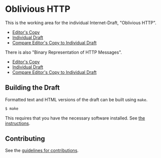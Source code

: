 # Oblivious HTTP

This is the working area for the individual Internet-Draft, "Oblivious HTTP".

* [Editor's Copy](https://unicorn-wg.github.io/oblivious-http/#go.draft-thomson-http-oblivious.html)
* [Individual Draft](https://tools.ietf.org/html/draft-thomson-http-oblivious)
* [Compare Editor's Copy to Individual Draft](https://unicorn-wg.github.io/oblivious-http/#go.draft-thomson-http-oblivious.diff)

There is also "Binary Representation of HTTP Messages".

* [Editor's Copy](https://unicorn-wg.github.io/oblivious-http/#go.draft-thomson-http-binary-message.html)
* [Individual Draft](https://tools.ietf.org/html/draft-thomson-http-binary-message)
* [Compare Editor's Copy to Individual Draft](https://unicorn-wg.github.io/oblivious-http/#go.draft-thomson-http-binary-message.diff)


## Building the Draft

Formatted text and HTML versions of the draft can be built using `make`.

```sh
$ make
```

This requires that you have the necessary software installed.  See
[the instructions](https://github.com/martinthomson/i-d-template/blob/master/doc/SETUP.md).


## Contributing

See the
[guidelines for contributions](https://github.com/unicorn-wg/oblivious-http/blob/main/CONTRIBUTING.md).

